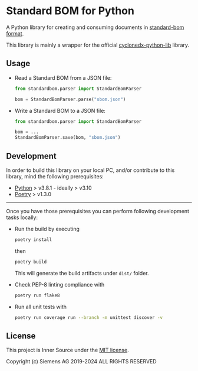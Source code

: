 # Standard BOM for Python

A Python library for creating and consuming documents in
[standard-bom format](https://sbom.siemens.io/latest/format.html).

This library is mainly a wrapper for the official
[cyclonedx-python-lib](https://github.com/CycloneDX/cyclonedx-python-lib/) library.

## Usage

- Read a Standard BOM from a JSON file:

    ```python
    from standardbom.parser import StandardBomParser

    bom = StandardBomParser.parse("sbom.json")
    ```

- Write a Standard BOM to a JSON file:

    ```python
    from standardbom.parser import StandardBomParser

    bom = ...
    StandardBomParser.save(bom, "sbom.json")
    ```

## Development

In order to build this library on your local PC, and/or contribute to this library, mind the following prerequisites:

- [Python](https://www.python.org/doc/versions/) > v3.8.1 - ideally > v3.10
- [Poetry](https://python-poetry.org/) > v1.3.0

---
Once you have those prerequisites you can perform following development tasks locally:

- Run the build by executing

    ```bash
    poetry install
    ```

    then

    ```bash
    poetry build
    ```

    This will generate the build artifacts under `dist/` folder.


- Check PEP-8 linting compliance with

    ```bash
    poetry run flake8
    ```


- Run all unit tests with

    ```bash
    poetry run coverage run --branch -m unittest discover -v
    ```

## License

This project is Inner Source under the [MIT license](../LICENSE).

Copyright (c) Siemens AG 2019-2024 ALL RIGHTS RESERVED
